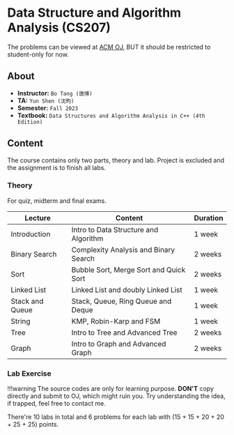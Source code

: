 # Data Structure and Algorithm Analysis (CS207)

The problems can be viewed at [ACM OJ](https://acm.sustech.edu.cn/onlinejudge/), BUT it should be restricted to student-only for now.

## About
 - **Instructor:** `Bo Tang (唐博)`
 - **TA:** `Yun Shen (沈昀)`
 - **Semester:** `Fall 2023`
 - **Textbook:** `Data Structures and Algorithm Analysis in C++ (4th Edition)`

## Content

The course contains only two parts, theory and lab. Project is excluded and the assignment is to finish all labs.

### Theory

For quiz, midterm and final exams.

| Lecture         | Content                                | Duration |
| --------------- | -------------------------------------- | -------- |
| Introduction    | Intro to Data Structure and Algorithm  | 1 week   |
| Binary Search   | Complexity Analysis and Binary Search  | 2 weeks  |
| Sort            | Bubble Sort, Merge Sort and Quick Sort | 2 weeks  |
| Linked List     | Linked List and doubly Linked List     | 1 week   |
| Stack and Queue | Stack, Queue, Ring Queue and Deque     | 1 week   |
| String          | KMP, Robin-Karp and FSM                | 1 week   |
| Tree            | Intro to Tree and Advanced Tree        | 2 weeks  |
| Graph           | Intro to Graph and Advanced Graph      | 2 weeks  |

### Lab Exercise

!!!warning
    The source codes are only for learning purpose. **DON'T** copy directly and submit to OJ, which might ruin you. Try understanding the idea, if trapped, feel free to contact me.

There're 10 labs in total and 6 problems for each lab with (15 + 15 + 20 + 20 + 25 + 25) points.
